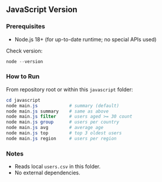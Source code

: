 ## JavaScript Version

### Prerequisites
- Node.js 18+ (for up-to-date runtime; no special APIs used)

Check version:
```powershell
node --version
```

### How to Run
From repository root or within this `javascript` folder:
```powershell
cd javascript
node main.js            # summary (default)
node main.js summary    # same as above
node main.js filter     # users aged >= 30 count
node main.js group      # users per country
node main.js avg        # average age
node main.js top        # top 3 oldest users
node main.js region     # users per region
```

### Notes
- Reads local `users.csv` in this folder.
- No external dependencies.
